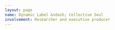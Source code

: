 ```yaml
---
layout: page
name: Dynamic Label &ndash; Collective Soul
involvement: Researcher and executive producer
---
```


